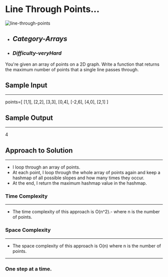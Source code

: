 # Line Through Points...
![line-through-points](https://github.com/belisky/AlgoMornings/assets/61013338/bbcae942-a4f1-4310-b150-f236e945efc0)

- ## **_Category-Arrays_**
- ### **_Difficulty-veryHard_**

You're given an array of points on a 2D graph. Write a function that returns the maximum number of points that a single line passes through.

## Sample Input

---

points=[
[1,1],
[2,2],
[3,3],
[0,4],
[-2,6],
[4,0],
[2,1]
]

## Sample Output

---

4

## Approach to Solution

---

- I loop through an array of points.
- At each point, I loop through the whole array of points again and keep a hashmap of all possible slopes and how many times they occur.
- At the end, I return the maximum hashmap value in the hashmap.

### Time Complexity

---

- The time complexity of this approach is O(n^2).- where n is the number of points.

### Space Complexity

---

- The space complexity of this approach is O(n)
  where n is the number of points.

---

### One step at a time.
